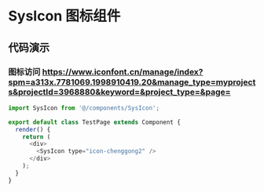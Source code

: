 # SysIcon 图标组件

## 代码演示

### 图标访问 https://www.iconfont.cn/manage/index?spm=a313x.7781069.1998910419.20&manage_type=myprojects&projectId=3968880&keyword=&project_type=&page=

```javascript
import SysIcon from '@/components/SysIcon';

export default class TestPage extends Component {
  render() {
    return (
      <div>
        <SysIcon type="icon-chenggong2" />
      </div>
    );
  }
}
```

